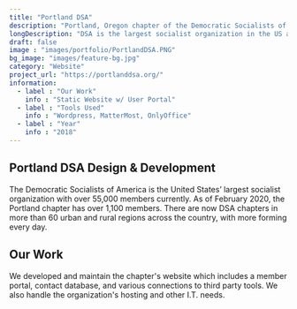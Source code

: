 ```yaml
---
title: "Portland DSA"
description: "Portland, Oregon chapter of the Democratic Socialists of America."
longDescription: "DSA is the largest socialist organization in the US and growing fast. We developed their core  website and I.T. infrastructure. Members can login to manage projects, see custom reports, and view sensitive data."
draft: false
image : "images/portfolio/PortlandDSA.PNG"
bg_image: "images/feature-bg.jpg"
category: "Website"
project_url: "https://portlanddsa.org/"
information:
  - label : "Our Work"
    info : "Static Website w/ User Portal"
  - label : "Tools Used"
    info : "Wordpress, MatterMost, OnlyOffice"
  - label : "Year"
    info : "2018"
---
```


## Portland DSA Design & Development

The Democratic Socialists of America is the United States’ largest socialist organization with over 55,000 members currently. As of February 2020, the Portland chapter has over 1,100 members. There are now DSA chapters in more than 60 urban and rural regions across the country, with more forming every day.

## Our Work
We developed and maintain the chapter's website which includes a member portal, contact database, and various connections to third party tools. We also handle the organization's hosting and other I.T. needs.